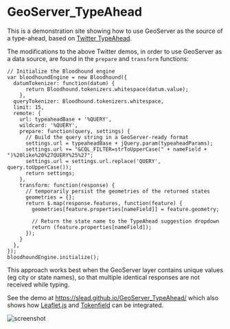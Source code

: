 # GeoServer_TypeAhead

This is a demonstration site showing how to use GeoServer as the source of a type-ahead, based on [Twitter TypeAhead](https://twitter.github.io/typeahead.js/).

The modifications to the above Twitter demos, in order to use GeoServer as a data source, are found in the `prepare` and `transform` functions:

```
// Initialize the Bloodhound engine
var bloodhoundEngine = new Bloodhound({
  datumTokenizer: function(datum) {
      return Bloodhound.tokenizers.whitespace(datum.value);
    },
  queryTokenizer: Bloodhound.tokenizers.whitespace,
  limit: 15,
  remote: {
    url: typeaheadBase + '%QUERY',
    wildcard: '%QUERY',
    prepare: function(query, settings) {
      // Build the query string in a GeoServer-ready format
      settings.url = typeaheadBase + jQuery.param(typeaheadParams);
      settings.url += "&CQL_FILTER=strToUpperCase(" + nameField + ")%20like%20%27QUERY%25%27";
      settings.url = settings.url.replace('QUERY', query.toUpperCase());
      return settings;
    },
    transform: function(response) {
      // temporarily persist the geometries of the returned states
      geometries = {};
      return $.map(response.features, function(feature) {
        geometries[feature.properties[nameField]] = feature.geometry;

        // Return the state name to the TypeAhead suggestion dropdown
        return (feature.properties[nameField]);
      });
    }
  },
});
bloodhoundEngine.initialize();
```

This approach works best when the GeoServer layer contains unique values (eg city or state names), so that multiple identical responses are not received while typing.

See the demo at https://slead.github.io/GeoServer_TypeAhead/ which also shows how [Leaflet.js](https://leafletjs.com/) and [Tokenfield](http://sliptree.github.io/bootstrap-tokenfield) can be integrated.

![screenshot](https://i.imgur.com/l3EbdaD.png)

